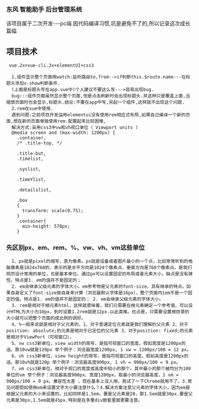 
### 东风 智能助手 后台管理系统

  该项目属于二次开发---pc端
  因代码编译习惯,坑是避免不了的,所以记录这次成长篇幅
  
  ## 项目技术
     vue.2x+vue-cli.3x+elementUI+css3
    
      1.组件显示整个页面用watch:监听路由to,from-->if判断this.$route.name---在标题头添加v-show判断条件.
      (上面是标题头写在app.vue中)个人建议不要这么写--->容易出现bug.    
      bug:::组件页面虽然显示整个页面,但是点击刷新时会出现标题头.并这种只是覆盖上面,当缩放页面时也会显示,标题头.结论:不要在app中写,另起一个组件,这样就不出现这个问题.
      2.rem在vue中使用.
      遇到问题:之前项目开发运用elementui没有使用rem相应式布局,如果自己编译一个新的页面,想在新的页面单独使用rem.配置起来比较困难,
      解决方式:采用css3中vw和vh视口单位（ Viewport units )
      @media screen and (max-width: 1200px) {
        .container,
        /* .title-top, */

        .title-but,
        .timelist,

        .syslist,

        .timeYlist,

        .detailslist,

        .box
        {
          transform: scale(0.75);
        }
        .container{
          min-height: 578px;
        }
        
  ### 先区别px、em、rem、%、vw、vh、vm这些单位
      1、px就是pixel的缩写，意为像素。px就是设备或者图片最小的一个点，比如常常听到的电脑像素是1024x768的，表示的是水平方向是1024个像素点，垂直方向是768个像素点。是我们网页设计常用的单位，也是基本单位。通过px可以设置固定的布局或者元素大小，缺点是没有弹性。特点是1. em的值并不是固定的； 
      2. em会继承父级元素的字体大小。em参考物是父元素的font-size，具有继承的特点。如果自身定义了font-size按自身来计算（浏览器默认字体是16px），整个页面内1em不是一个固定的值。特点是1. em的值并不是固定的； 2. em会继承父级元素的字体大小。
      3. rem是相对于根元素html，这样就意味着，我们只需要在根元素确定一个参考值，可以设计HTML为大小为10px，到时设置1.2rem就是12px.以此类推。优点是，只需要设置根目录的大小就可以把整个页面的成比例的调好。
      4、%一般来说就是相对于父元素的，1、对于普通定位元素就是我们理解的父元素 2、对于position: absolute;的元素是相对于已定位的父元素 3、对于position: fixed;的元素是相对于ViewPort（可视窗口），
      5、vw css3新单位，view width的简写，是指可视窗口的宽度。假如宽度是1200px的话。那10vw就是120px 举个例子：浏览器宽度1200px, 1 vw = 1200px/100 = 12 px。
      6、vh css3新单位，view height的简写，是指可视窗口的高度。假如高度是1200px的话。那10vh就是120p 举个例子：浏览器高度900px, 1 vh = 900px/100 = 9 px。
      7、vm css3新单位，相对于视口的宽度或高度中较小的那个。其中最小的那个被均分为100单位的vm 举个例子：浏览器高度900px，宽度1200px，取最小的浏览器高度，1 vm = 900px/100 = 9 px。兼容性太差 ，现在基本上没人用，我试了一下Chrome就用不了。3.常见问题假如使用em来设置文字大小要注意什么？4.解决方案注意父元素的字体大小，因为em是根据父元素的大小来设置的。比如同样是1.5em，要是父元素是20，那1.5em就是30px.要是父元素是30px,1.5em就是45px.特别是在多重div嵌套里面更要注意。



   
